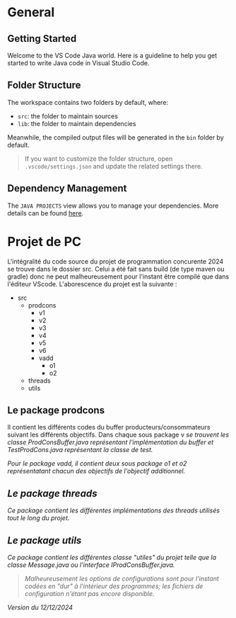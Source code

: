 # General

## Getting Started

Welcome to the VS Code Java world. Here is a guideline to help you get started to write Java code in Visual Studio Code.

## Folder Structure

The workspace contains two folders by default, where:

- `src`: the folder to maintain sources
- `lib`: the folder to maintain dependencies

Meanwhile, the compiled output files will be generated in the `bin` folder by default.

> If you want to customize the folder structure, open `.vscode/settings.json` and update the related settings there.

## Dependency Management

The `JAVA PROJECTS` view allows you to manage your dependencies. More details can be found [here](https://github.com/microsoft/vscode-java-dependency#manage-dependencies).


# Projet de PC

L'intégralité du code source du projet de programmation concurente 2024 se trouve dans le dossier src. Celui a été fait sans build (de type maven ou gradle) donc ne peut malheureusement pour l'instant être compilé que dans l'éditeur VScode. L'aborescence du projet est la suivante : 

- src
    - prodcons
        - v1
        - v2
        - v3
        - v4
        - v5
        - v6
        - vadd
            - o1
            - o2
    - threads
    - utils

## Le package prodcons

Il contient les différents codes du buffer producteurs/consommateurs suivant les différents objectifs. Dans chaque sous package v<i> se trouvent les classe ProdConsBuffer.java représentant l'implémentation du buffer et TestProdCons.java représentant la classe de test. 

Pour le package vadd, il contient deux sous package o1 et o2 représentatant chacun des objectifs de l'objectif additionnel. 


## Le package threads

Ce package contient les différentes implémentations des threads utilisés tout le long du projet.


## Le package utils

Ce package contient les différentes classe "utiles" du projet telle que la classe Message.java ou l'interface IProdConsBuffer.java.


> Malheureusement les options de configurations sont pour l'instant codées en "dur" à l'intérieur des programmes; les fichiers de configuration n'étant pas encore disponible.



*Version du 12/12/2024*

